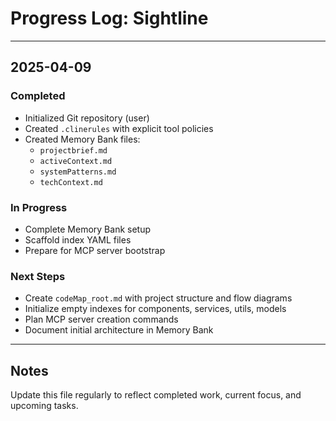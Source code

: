 # Progress Log: Sightline

---

## 2025-04-09

### Completed
- Initialized Git repository (user)
- Created `.clinerules` with explicit tool policies
- Created Memory Bank files:
  - `projectbrief.md`
  - `activeContext.md`
  - `systemPatterns.md`
  - `techContext.md`

### In Progress
- Complete Memory Bank setup
- Scaffold index YAML files
- Prepare for MCP server bootstrap

### Next Steps
- Create `codeMap_root.md` with project structure and flow diagrams
- Initialize empty indexes for components, services, utils, models
- Plan MCP server creation commands
- Document initial architecture in Memory Bank

---

## Notes
Update this file regularly to reflect completed work, current focus, and upcoming tasks.

